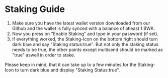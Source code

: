 # Staking Guide

1. Make sure you have the latest wallet version downloaded from our Github and the wallet is fully synced with a balance of atleast 1 BWK.
2. Now you press on "Enable Staking" and type in your password (if set).
3. If everything worked, the Staking-Icon on the bottom right should turn dark blue and say "Staking status:true". But not only the staking status needs to be true, the other points except multisend should be marked as "true" aswell in order to stake.

Please keep in mind, that it can take up to a few minutes for the Staking-Icon to turn dark blue and display "Staking Status:true".
